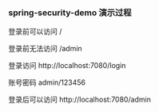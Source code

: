 ### spring-security-demo 演示过程


登录前可以访问 /

登录前无法访问 /admin 

登录访问 http://localhost:7080/login

账号密码 admin/123456

登录后可以访问 http://localhost:7080/admin
